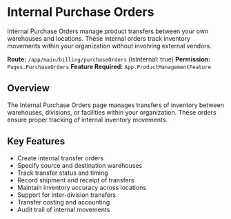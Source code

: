 # Internal Purchase Orders

Internal Purchase Orders manage product transfers between your own warehouses and locations. These internal orders track inventory movements within your organization without involving external vendors.

**Route:** `/app/main/billing/purchaseOrders` (isInternal: true)
**Permission:** `Pages.PurchaseOrders`
**Feature Required:** `App.ProductManagementFeature`

## Overview

The Internal Purchase Orders page manages transfers of inventory between warehouses, divisions, or facilities within your organization. These orders ensure proper tracking of internal inventory movements.

## Key Features

* Create internal transfer orders
* Specify source and destination warehouses
* Track transfer status and timing
* Record shipment and receipt of transfers
* Maintain inventory accuracy across locations
* Support for inter-division transfers
* Transfer costing and accounting
* Audit trail of internal movements

